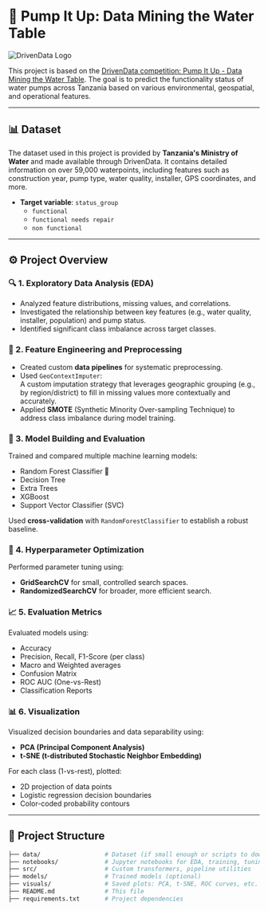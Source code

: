 # 🚰 Pump It Up: Data Mining the Water Table

![DrivenData Logo](https://www.drivendata.org/static/images/drivendata-logo.svg)

This project is based on the [DrivenData competition: Pump It Up - Data Mining the Water Table](https://www.drivendata.org/competitions/7/pump-it-up-data-mining-the-water-table/). The goal is to predict the functionality status of water pumps across Tanzania based on various environmental, geospatial, and operational features.

---

## 📊 Dataset

The dataset used in this project is provided by **Tanzania's Ministry of Water** and made available through DrivenData. It contains detailed information on over 59,000 waterpoints, including features such as construction year, pump type, water quality, installer, GPS coordinates, and more.

- **Target variable**: `status_group`  
  - `functional`
  - `functional needs repair`
  - `non functional`

---

## ⚙️ Project Overview

### 🔍 1. Exploratory Data Analysis (EDA)

- Analyzed feature distributions, missing values, and correlations.
- Investigated the relationship between key features (e.g., water quality, installer, population) and pump status.
- Identified significant class imbalance across target classes.

### 🧼 2. Feature Engineering and Preprocessing

- Created custom **data pipelines** for systematic preprocessing.
- Used `GeoContextImputer`:  
  A custom imputation strategy that leverages geographic grouping (e.g., by region/district) to fill in missing values more contextually and accurately.
- Applied **SMOTE** (Synthetic Minority Over-sampling Technique) to address class imbalance during model training.

### 🤖 3. Model Building and Evaluation

Trained and compared multiple machine learning models:
- Random Forest Classifier 🌲
- Decision Tree
- Extra Trees
- XGBoost
- Support Vector Classifier (SVC)

Used **cross-validation** with `RandomForestClassifier` to establish a robust baseline.

### 🔎 4. Hyperparameter Optimization

Performed parameter tuning using:
- **GridSearchCV** for small, controlled search spaces.
- **RandomizedSearchCV** for broader, more efficient search.

### 📈 5. Evaluation Metrics

Evaluated models using:
- Accuracy
- Precision, Recall, F1-Score (per class)
- Macro and Weighted averages
- Confusion Matrix
- ROC AUC (One-vs-Rest)
- Classification Reports

### 📊 6. Visualization

Visualized decision boundaries and data separability using:
- **PCA (Principal Component Analysis)**
- **t-SNE (t-distributed Stochastic Neighbor Embedding)**

For each class (1-vs-rest), plotted:
- 2D projection of data points
- Logistic regression decision boundaries
- Color-coded probability contours

---

## 📁 Project Structure

```bash
├── data/                  # Dataset (if small enough or scripts to download it)
├── notebooks/             # Jupyter notebooks for EDA, training, tuning, and visualization
├── src/                   # Custom transformers, pipeline utilities
├── models/                # Trained models (optional)
├── visuals/               # Saved plots: PCA, t-SNE, ROC curves, etc.
├── README.md              # This file
├── requirements.txt       # Project dependencies
